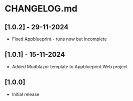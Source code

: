 # CHANGELOG.md

## [1.0.2] - 29-11-2024

- Fixed Appblueprint - runs now but incomplete

## [1.0.1] - 15-11-2024

- Added Mudblazor template to Appblueprint.Web project

## [1.0.0]

- Initial release